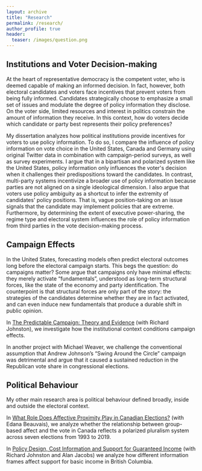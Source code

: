 ```yaml
---
layout: archive
title: "Research"
permalink: /research/
author_profile: true
header:
  teaser: /images/question.png
---
```


## Institutions and Voter Decision-making

At the heart of representative democracy is the competent voter, who is deemed capable of making an informed decision. In fact, however, both electoral candidates and voters face incentives that prevent voters from being fully informed. Candidates strategically choose to emphasize a small set of issues and modulate the degree of policy information they disclose. On the voter side, limited resources and interest in politics constrain the amount of information they receive. In this context, how do voters decide which candidate or party best represents their policy preferences? 

My dissertation analyzes how political institutions provide incentives for voters to use policy information. To do so, I compare the influence of policy information on vote choice in the United States, Canada and Germany using original Twitter data in combination with campaign-period surveys, as well as survey experiments. I argue that in a bipartisan and polarized system like the United States, policy information only influences the voter's decision when it challenges their predispositions toward the candidates. In contrast, multi-party systems incentivize a broader use of policy information because parties are not aligned on a single ideological dimension. I also argue that voters use policy ambiguity as a shortcut to infer the extremity of candidates' policy positions. That is, vague position-taking on an issue signals that the candidate may implement policies that are extreme. Furthermore, by determining the extent of executive power-sharing, the regime type and electoral system influences the role of policy information from third parties in the vote decision-making process.


## Campaign Effects

In the United States, forecasting models often predict electoral outcomes long before the electoral campaign starts. This begs the question: do campaigns matter?  Some argue that campaigns only have minimal effects: they merely activate “fundamentals”, understood as long-term structural forces, like the state of the economy and party identification. The counterpoint is that structural forces are only part of the story: the strategies of the candidates determine whether they are in fact activated, and can even induce new fundamentals that produce a durable shift in public opinion. 

In [The Predictable Campaign: Theory and Evidence](/files/apsa-campaigns-paper-johnston-lachance.pdf) (with Richard Johnston), we investigate how the institutional context conditions campaign effects.

In another project with Michael Weaver, we challenge the conventional assumption that Andrew Johnson’s “Swing Around the Circle” campaign was detrimental and argue that it caused a sustained reduction in the Republican vote share in congressional elections.



## Political Behaviour

My other main research area is political behaviour defined broadly, inside and outside the electoral context. 

In [What Role Does Affective Proximity Play in Canadian Elections?](https://doi.org/10.13140/RG.2.2.29053.49121/1) (with Edana Beauvais), we analyze whether the relationship between group-based affect and the vote in Canada reflects a polarized pluralism system across seven elections from 1993 to 2019. 

In [Policy Design, Cost Information and Support for Guaranteed Income](https://bcbasicincomepanel.ca/papers/?s=%22Policy+Design%2C+Cost+Information+and+Support+for+Guaranteed+Income%22) (with Richard Johnston and Alan Jacobs) we analyze how different information frames affect support for basic income in British Columbia.


